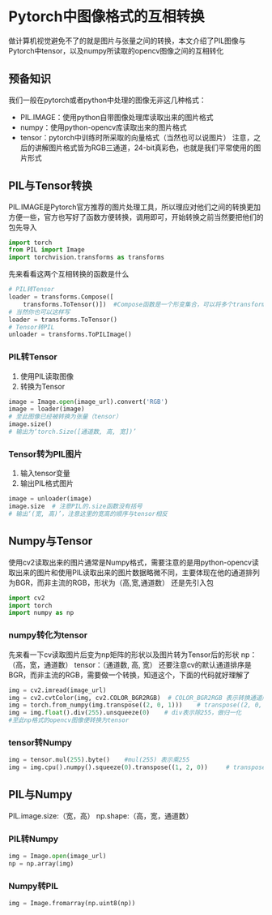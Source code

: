 # Pytorch中图像格式的互相转换

做计算机视觉避免不了的就是图片与张量之间的转换，本文介绍了PIL图像与Pytorch中tensor，以及numpy所读取的opencv图像之间的互相转化
<!--more-->
## 预备知识
我们一般在pytorch或者python中处理的图像无非这几种格式：
* PIL.IMAGE：使用python自带图像处理库读取出来的图片格式
* numpy：使用python-opencv库读取出来的图片格式
* tensor：pytorch中训练时所采取的向量格式（当然也可以说图片）
注意，之后的讲解图片格式皆为RGB三通道，24-bit真彩色，也就是我们平常使用的图片形式
## PIL与Tensor转换
PIL.IMAGE是Pytorch官方推荐的图片处理工具，所以理应对他们之间的转换更加方便一些，官方也写好了函数方便转换，调用即可，开始转换之前当然要把他们的包先导入
~~~python
import torch
from PIL import Image
import torchvision.transforms as transforms
~~~
先来看看这两个互相转换的函数是什么
~~~python
# PIL转Tensor
loader = transforms.Compose([
    transforms.ToTensor()])  #Compose函数是一个形变集合，可以将多个transforms放到一起，顺序执行
# 当然你也可以这样写
loader = transforms.ToTensor()
# Tensor转PIL
unloader = transforms.ToPILImage()
~~~
### PIL转Tensor
1. 使用PIL读取图像
2. 转换为Tensor
~~~python
image = Image.open(image_url).convert('RGB')
image = loader(image)
# 至此图像已经被转换为张量（tensor）
image.size()
# 输出为‘torch.Size([通道数, 高, 宽])’
~~~
### Tensor转为PIL图片
1. 输入tensor变量
2. 输出PIL格式图片
~~~python
image = unloader(image)
image.size  # 注意PIL的.size函数没有括号
# 输出‘(宽, 高)’，注意这里的宽高的顺序与tensor相反
~~~
## Numpy与Tensor
使用cv2读取出来的图片通常是Numpy格式，需要注意的是用python-opencv读取出来的图片和使用PIL读取出来的图片数据略微不同，主要体现在他的通道排列为BGR，而非主流的RGB，形状为（高,宽,通道数）
还是先引入包
~~~python
import cv2
import torch
import numpy as np
~~~
### numpy转化为tensor
先来看一下cv读取图片后变为np矩阵的形状以及图片转为Tensor后的形状
np：（高，宽，通道数）
tensor：（通道数, 高, 宽）
还要注意cv的默认通道排序是BGR，而非主流的RGB，需要做一个转换，知道这个，下面的代码就好理解了
~~~python
img = cv2.imread(image_url)
img = cv2.cvtColor(img, cv2.COLOR_BGR2RGB)  # COLOR_BGR2RGB 表示转换通道顺序
img = torch.from_numpy(img.transpose((2, 0, 1)))    # transpose((2, 0, 1)) 表示将（高，宽，通道数）转换为（通道数, 高, 宽）
img = img.float().div(255).unsqueeze(0)    # div表示除255，做归一化
#至此np格式的opencv图像便转换为tensor
~~~
### tensor转Numpy
~~~python
img = tensor.mul(255).byte()    #mul(255) 表示乘255
img = img.cpu().numpy().squeeze(0).transpose((1, 2, 0))     # transpose((1, 2, 0)还原顺序
~~~
## PIL与Numpy
PIL.image.size:（宽，高）
np.shape:（高，宽，通道数）
### PIL转Numpy
~~~python
img = Image.open(image_url)
np = np.array(img)
~~~
### Numpy转PIL
~~~python
img = Image.fromarray(np.uint8(np))
~~~
